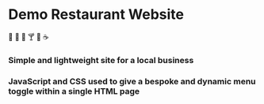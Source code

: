 # Demo Restaurant Website
:pizza:
:cut_of_meat:
:green_salad:
:cocktail:
:wine_glass:
:coffee:

### Simple and lightweight site for a local business

### JavaScript and CSS used to give a bespoke and dynamic menu toggle within a single HTML page
